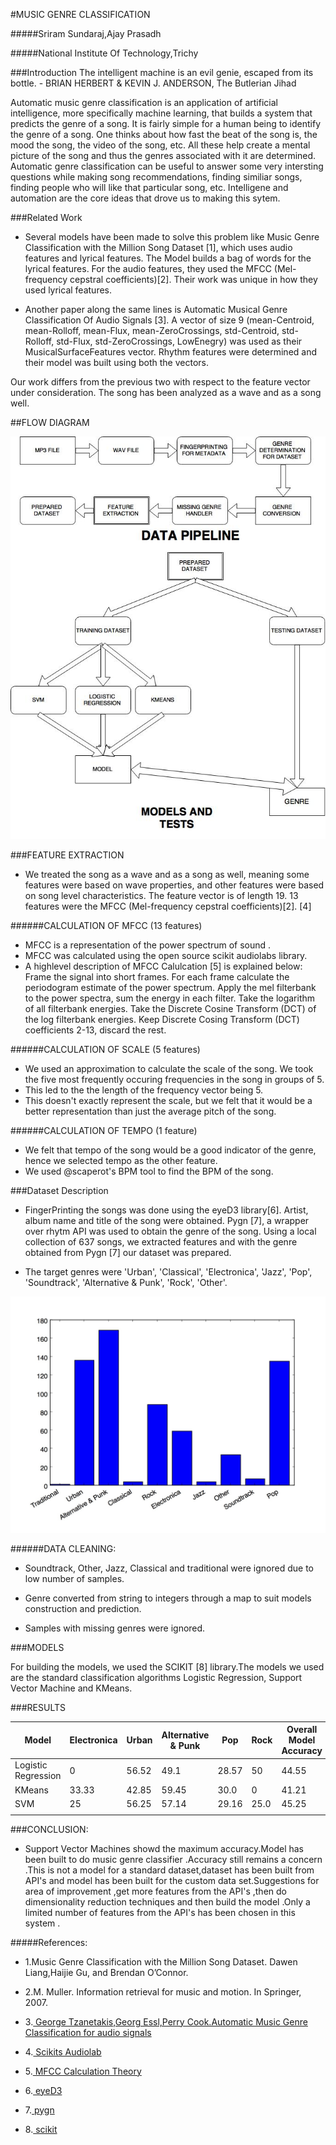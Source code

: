 #MUSIC GENRE CLASSIFICATION 



#####Sriram Sundaraj,Ajay Prasadh 

#####National Institute Of Technology,Trichy

###Introduction
	The intelligent machine is an evil genie, escaped from its bottle.
										-	BRIAN HERBERT & KEVIN J. ANDERSON, The Butlerian Jihad

Automatic music genre classification is an application of artificial intelligence, more specifically machine learning, that builds a system that predicts the genre of a song.
It is fairly simple for a human being to identify the genre of a song. One thinks about how fast the beat of the song is, the mood the song, the video of the song, etc. All these help create a mental picture of the song and thus the genres associated with it are determined.
Automatic genre classification can be useful to answer some very intersting questions while making song recommendations, finding similiar songs, finding people who will like that particular song, etc.
Intelligene and automation are the core ideas that drove us to making this sytem.

###Related Work

* Several models have been made to solve this problem like Music Genre Classification with the Million Song Dataset [1], which uses audio features and lyrical features. The Model builds a bag of words for the lyrical features. For the audio features, they used the MFCC (Mel-frequency cepstral coefficients)[2]. Their work was unique in how they used lyrical features.

* Another paper along the same lines is Automatic Musical Genre Classification Of Audio Signals [3]. A vector of size 9 (mean-Centroid, mean-Rolloff, mean-Flux, mean-ZeroCrossings, std-Centroid, std-Rolloff, std-Flux, std-ZeroCrossings, LowEnegry) was used as their MusicalSurfaceFeatures vector. Rhythm features were determined and their model was built using both the vectors.

Our work differs from the previous two with respect to the feature vector under consideration. The song has been analyzed as a wave and as a song well.


##FLOW DIAGRAM

![Flow Diagram](figures/flow.jpg "FLOW DIAGRAM")

###FEATURE EXTRACTION
* We treated the song as a wave and as a song as well, meaning some features were based on wave properties, and other features were based on song level characteristics. The feature vector is of length 19. 13 features were the MFCC (Mel-frequency cepstral coefficients)[2].  [4]

######CALCULATION OF MFCC  (13 features)
* MFCC is a representation of the power spectrum of sound .
* MFCC was calculated using the open source scikit audiolabs library.
* A highlevel description of MFCC Calulcation [5] is explained below: 
 Frame the signal into short frames.
 For each frame calculate the periodogram estimate of the power spectrum.
 Apply the mel filterbank to the power spectra, sum the energy in each filter.
 Take the logarithm of all filterbank energies.
 Take the Discrete Cosine Transform (DCT)  of the log filterbank energies.
 Keep Discrete Cosing Transform (DCT) coefficients 2-13, discard the rest.
	

######CALCULATION OF SCALE (5 features)

* We used an approximation to calculate the scale of the song. We took the five most frequently occuring frequencies in the song in groups of 5.
* This led to the the length of the frequency vector being 5.
* This doesn't exactly represent the scale, but we felt that it would be a better representation than just the average pitch of the song.



######CALCULATION OF TEMPO (1 feature)

* We felt that tempo of the song would be a good indicator of the genre, hence we selected tempo as the other feature.
* We used @scaperot's BPM tool to find the BPM of the song.


###Dataset Description
* FingerPrinting the songs was done using the eyeD3 library[6]. Artist, album name and title of the song were obtained. Pygn [7], a wrapper over rhytm API was used to obtain the genre of the song. Using a local collection of 637 songs, we extracted features and with the genre obtained from Pygn [7] our dataset was prepared.

* The target genres were 'Urban', 'Classical', 'Electronica', 'Jazz', 'Pop', 'Soundtrack', 'Alternative & Punk', 'Rock', 'Other'.
	

![alt text](figures/figure.jpg "Bargraph of the dataset")
	

######DATA CLEANING:
* Soundtrack, Other, Jazz, Classical and traditional were ignored due to low number of samples.

* Genre converted from string to integers through a map to suit models construction and prediction.

* Samples with missing genres were ignored.




###MODELS          


For building the models, we used the SCIKIT [8] library.The models we used are the standard classification algorithms Logistic Regression, Support Vector Machine and KMeans.



###RESULTS

| Model                	| Electronica 	| Urban 	| Alternative & Punk 	| Pop   	| Rock 	| Overall Model Accuracy 	|
|----------------------	|-------------	|-------	|--------------------	|-------	|------	|------------------------	|
| Logistic Regression  	| 0           	| 56.52 	| 49.1               	| 28.57 	| 50   	| 44.55                  	|
| KMeans               	| 33.33       	| 42.85 	| 59.45              	| 30.0  	| 0    	| 41.21                  	|
| SVM                  	| 25          	| 56.25 	| 57.14              	| 29.16 	| 25.0 	| 45.25                     |
|                      	|             	|       	|                    	|       	|      	|                        	|


###CONCLUSION:
* Support Vector Machines showd the maximum accuracy.Model has been built to do music genre classifier .Accuracy still remains a concern .This is not a model for a standard dataset,dataset has been built from API's and model has been built for the custom data set.Suggestions for area of improvement ,get more features from the API's ,then do dimensionality reduction techniques and then build the model .Only a  limited number of   features from the API's has been chosen in this system . 



#####References:
* 1.Music Genre Classification with the Million Song Dataset. Dawen Liang,Haijie Gu, and Brendan O’Connor.

* 2.M. Muller. Information retrieval for music and motion. In Springer, 2007.

* 3.[ George Tzanetakis,Georg Essl,Perry Cook.Automatic Music Genre Classification for audio signals ](http://ismir2001.ismir.net/pdf/tzanetakis.pdf)

* 4.[ Scikits Audiolab ](https://pypi.python.org/pypi/scikits.audiolab/)

* 5.[ MFCC Calculation Theory ](http://www.practicalcryptography.com/miscellaneous/machine-learning/guide-mel-frequency-cepstral-coefficients-mfccs/)

* 6.[ eyeD3 ](https://pypi.python.org/pypi/eyeD3)

* 7.[ pygn ](https://github.com/cweichen/pygn)

* 8.[ scikit ](http://scikit-learn.org/stable/)
